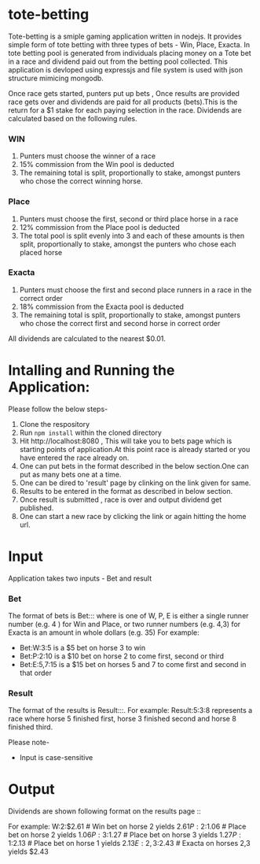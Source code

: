 # tote-betting

Tote-betting is a smiple gaming application written in nodejs. It provides simple form of tote betting with three types of bets - Win, Place, Exacta. In tote betting pool is generated from individuals placing money on a Tote bet in a race and dividend paid out from the betting pool collected.
This application is devloped using expressjs and file system is used with json structure mimicing mongodb.  

Once race gets started, punters put up bets , Once results are provided race gets over and dividends are paid for all products (bets).This is the return for a $1 stake for each paying selection in the race. 
Dividends are calculated based on the following rules.

### WIN
1. Punters must choose the winner of a race
2. 15% commission from the Win pool is deducted
3. The remaining total is split, proportionally to stake, amongst punters who chose the correct winning horse.

### Place
1. Punters must choose the first, second or third place horse in a race
2. 12% commission from the Place pool is deducted
3. The total pool is split evenly into 3 and each of these amounts is then split, proportionally to stake, amongst the punters who chose each placed horse

### Exacta
1. Punters must choose the first and second place runners in a race in the correct order
2. 18% commission from the Exacta pool is deducted
3. The remaining total is split, proportionally to stake, amongst punters who chose the correct first and second horse in correct order

All dividends are calculated to the nearest $0.01.

# Intalling and Running the Application:
Please follow the below steps- 
1. Clone the respository
2. Run `npm install` within the cloned directory
3. Hit http://localhost:8080 , This will take you to bets page which is starting points of application.At this point race is already started or you have entered the race already on.
4. One can put bets in the format described in the below section.One can put as many bets one at a time.
5. One can be dired to 'result' page by clinking on the link given for same.
6. Results to be entered in the format as described in below section.
7. Once result is submitted , race is over and output dividend get published.
8. One can start a new race by clicking the link or again hitting the home url. 

# Input

Application takes two inputs - Bet and result
### Bet
The format of bets is Bet:<product>:<selections>:<stake> 
where <product> is one of W, P, E 
<selection> is either a single runner number (e.g. 4 ) for Win and Place, or two runner numbers (e.g. 4,3) for Exacta 
<stake> is an amount in whole dollars (e.g. 35)
For example: 
 - Bet:W:3:5 is a $5 bet on horse 3 to win 
 - Bet:P:2:10 is a $10 bet on horse 2 to come first, second or third 
 - Bet:E:5,7:15 is a $15 bet on horses 5 and 7 to come first and second in that order

### Result
The format of the results is Result:<first>:<second>:<third>. 
For example: 
Result:5:3:8 represents a race where horse 5 finished first, horse 3 finished second and horse 8 finished third.

Please note- 
- Input is case-sensitive

# Output
Dividends are shown following format on the results page
<product>:<winning selection>:<dividend>

For example: 
W:2:$2.61 # Win bet on horse 2 yields $2.61
P:2:$1.06 # Place bet on horse 2 yields $1.06
P:3:$1.27 # Place bet on horse 3 yields $1.27
P:1:$2.13 # Place bet on horse 1 yields $2.13
E:2,3:$2.43 # Exacta on horses 2,3 yields $2.43